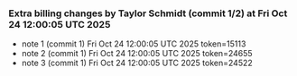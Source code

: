 
### Extra billing changes by Taylor Schmidt (commit 1/2) at Fri Oct 24 12:00:05 UTC 2025
* note 1 (commit 1) Fri Oct 24 12:00:05 UTC 2025 token=15113
* note 2 (commit 1) Fri Oct 24 12:00:05 UTC 2025 token=24655
* note 3 (commit 1) Fri Oct 24 12:00:05 UTC 2025 token=24522
